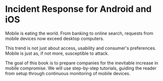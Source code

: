 Incident Response for Android and iOS
=======

Mobile is eating the world. From banking to online search, requests from mobile devices now exceed desktop computers.

This trend is not just about access, usability and consumer's preferences. Mobile is just as, if not more, susceptible to attack.

The goal of this book is to prepare companies for the inevitable increase in mobile compromise. We will use step-by-step tutorials, guiding the reader from setup through continuous monitoring of mobile devices.

